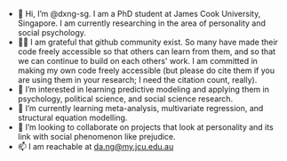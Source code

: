 - 👋 Hi, I’m @dxng-sg. I am a PhD student at James Cook University, Singapore. I am currently researching in the area of personality and social psychology. 
- 🙇‍♂️ I am grateful that github community exist. So many have made their code freely accessible so that others can learn from them, and so that we can continue to build on each others' work. I am committed in making my own code freely accessible (but please do cite them if you are using them in your research; I need the citation count, really). 
- 👀 I’m interested in learning predictive modeling and applying them in psychology, political science, and social science research. 
- 🌱 I’m currently learning meta-analysis, multivariate regression, and structural equation modelling. 
- 💞️ I’m looking to collaborate on projects that look at personality and its link with social phenomenon like prejudice. 
- 📫 I am reachable at da.ng@my.jcu.edu.au

